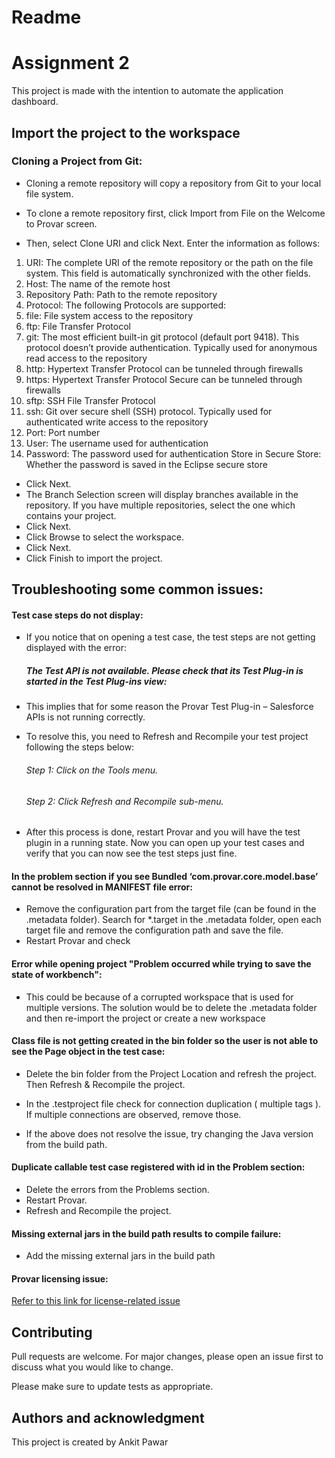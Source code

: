 # Readme

# Assignment 2

This project is made with the intention to automate the application dashboard.

## Import the project to the workspace

### Cloning a Project from Git:
- Cloning a remote repository will copy a repository from Git to your local file system.

- To clone a remote repository first, click Import from File on the Welcome to Provar screen.
- Then, select Clone URI and click Next.
Enter the information as follows:

1. URI: The complete URI of the remote repository or the path on the file system. This field is automatically synchronized with the other fields.
2. Host: The name of the remote host
3. Repository Path: Path to the remote repository
4. Protocol: The following Protocols are supported:
5. file: File system access to the repository
6. ftp: File Transfer Protocol
7. git: The most efficient built-in git protocol (default port 9418). This protocol doesn’t provide authentication. Typically used for anonymous read access to the repository
8. http: Hypertext Transfer Protocol can be tunneled through firewalls
9. https: Hypertext Transfer Protocol Secure can be tunneled through firewalls
10. sftp: SSH File Transfer Protocol
11. ssh: Git over secure shell (SSH) protocol. Typically used for authenticated write access to the repository
12. Port: Port number
13. User: The username used for authentication
14. Password: The password used for authentication
Store in Secure Store: Whether the password is saved in the Eclipse secure store

- Click Next. 
- The Branch Selection screen will display branches available in the repository. If you have multiple repositories, select the one which contains your project.
- Click Next.
- Click Browse to select the workspace.
- Click Next.
- Click Finish to import the project.


## Troubleshooting some common issues:

#### Test case steps do not display:

- If you notice that on opening a test case, the test steps are not getting displayed with the error:
  ##### The Test API is not available. Please check that its Test Plug-in is started in the Test Plug-ins view:

- This implies that for some reason the Provar Test Plug-in – Salesforce APIs is not running correctly.
- To resolve this, you need to Refresh and Recompile your test project following the steps below:

  ###### Step 1: Click on the Tools menu.

  ###### Step 2: Click Refresh and Recompile sub-menu.

- After this process is done, restart Provar and you will have the test plugin in a running state. Now you can open up your test cases and verify that you can now see the test steps just fine.

#### In the problem section if you see Bundled ‘com.provar.core.model.base’ cannot be resolved in MANIFEST file error:

- Remove the configuration part from the target file (can be found in 
  the .metadata folder). Search for *.target in the .metadata folder, 
  open each target file and remove the configuration path and save the 
  file. 
- Restart Provar and check

#### Error while opening project "Problem occurred while trying to save the state of workbench":

- This could be because of a corrupted workspace that is used for 
  multiple versions. The solution would be to delete the .metadata 
  folder and then re-import the project or create a new workspace

#### Class file is not getting created in the bin folder so the user is not able to see the Page object in the test case: 

- Delete the bin folder from the Project Location and refresh the 
  project. Then Refresh & Recompile the project.

- In the .testproject file check for connection duplication ( multiple 
  tags 
  <connectionClasses> ). If multiple connections are observed, remove 
  those.
- If the above does not resolve the issue, try changing the Java version 
  from the build path.

#### Duplicate callable test case registered with id in the Problem section:

- Delete the errors from the Problems section.
- Restart Provar.
- Refresh and Recompile the project.

#### Missing external jars in the build path results to compile failure:

- Add the missing external jars in the build path

#### Provar licensing issue:

[Refer to this link for license-related issue](https://www.provartesting.com/documentation/licensing-provar/activating-your-license/)

## Contributing
Pull requests are welcome. For major changes, please open an issue first to discuss what you would like to change.

Please make sure to update tests as appropriate.

## Authors and acknowledgment
This project is created by Ankit Pawar


